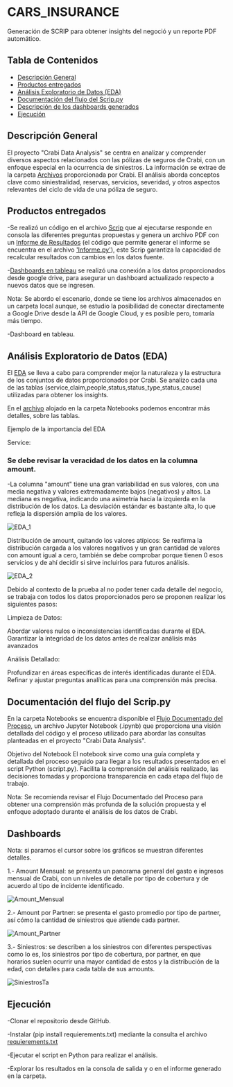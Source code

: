 # CARS_INSURANCE
Generación de SCRIP para obtener insights del negoció y un reporte PDF automático.


## Tabla de Contenidos
- [Descripción General](#descripción-general)
- [Productos entregados](#productos-entregados)
- [Análisis Exploratorio de Datos (EDA)](#análisis-exploratorio-de-datos-(EDA))
- [Documentación del flujo del Scrip.py](#documentación-del-flujo-del-scrip.py)
- [Descripción de los dashboards generados](#dashboards)
- [Ejecución](#Ejecución)


## Descripción General

El proyecto "Crabi Data Analysis" se centra en analizar y comprender diversos aspectos relacionados con las pólizas de seguros de Crabi, con un enfoque especial en la ocurrencia de siniestros. La información se extrae de la carpeta [Archivos](./Archivos/) proporcionada por Crabi. El análisis aborda conceptos clave como siniestralidad, reservas, servicios, severidad, y otros aspectos relevantes del ciclo de vida de una póliza de seguro.

## Productos entregados

-Se realizó un código en el archivo [Scrip](./Scrip.py) que al ejecutarse responde en consola las diferentes preguntas propuestas  y  genera un archivo PDF con un [Informe de Resultados](./informe.pdf) (el código que permite generar el informe se encuentra en el archivo ['Informe.py'](./Informe.py)), este Scrip garantiza la capacidad de recalcular resultados con cambios en los datos fuente. 

-[Dashboards en tableau](https://public.tableau.com/shared/TDYMD4ZQW?:display_count=n&:origin=viz_share_link) se realizó una conexión a los datos proporcionados desde google drive, para asegurar un dashboard actualizado respecto a nuevos datos que se ingresen.

Nota: Se abordo el escenario, donde se tiene los archivos almacenados en un carpeta local aunque, se estudio la posibilidad de conectar directamente a Google Drive desde la API de Google Cloud, y es posible pero, tomaría más tiempo.
 

-Dashboard en tableau.

## Análisis Exploratorio de Datos (EDA)

El [EDA](./Notebooks/EDA.ipynb) se lleva a cabo para comprender mejor la naturaleza y la estructura de los conjuntos de datos proporcionados por Crabi. Se analizo cada una de las tablas (service,claim,people,status,status_type,status_cause) utilizadas para obtener los insights.

En el [archivo](./Notebooks/EDA.ipynb) alojado en la carpeta Notebooks podemos encontrar más detalles, sobre las tablas. 

Ejemplo de la importancia del EDA

Service:

### Se debe revisar la veracidad de los datos en la columna amount.
-La columna "amount" tiene una gran variabilidad en sus valores, con una media negativa y valores extremadamente bajos (negativos) y altos. La mediana es negativa, indicando una asimetría hacia la izquierda en la distribución de los datos. La desviación estándar es bastante alta, lo que refleja la dispersión amplia de los valores.

![EDA_1](./Graficos/EDA_Amount.png)

Distribución de amount, quitando los valores atípicos: Se reafirma la distribución cargada a los valores negativos y un gran cantidad de valores con amount igual a cero, también se debe comprobar porque tienen 0 esos servicios y de ahí decidir si sirve incluirlos para futuros análisis. 

![EDA_2](./Graficos/EDA_Amount2.png)


Debido al contexto de la prueba al no poder tener cada detalle del negocio, se trabaja con todos los datos  proporcionados pero se proponen realizar los siguientes pasos: 

Limpieza de Datos:

Abordar valores nulos o inconsistencias identificadas durante el EDA.
Garantizar la integridad de los datos antes de realizar análisis más avanzados

Análisis Detallado:

Profundizar en áreas específicas de interés identificadas durante el EDA.
Refinar y ajustar preguntas analíticas para una comprensión más precisa.

## Documentación del flujo del Scrip.py

En la carpeta Notebooks se encuentra disponible el [Flujo Documentado del Proceso](./Notebooks/Flujo_Documentado.ipynb), un archivo Jupyter Notebook (.ipynb) que proporciona una visión detallada del código y el proceso utilizado para abordar las consultas planteadas en el proyecto "Crabi Data Analysis".

Objetivo del Notebook
El notebook sirve como una guía completa y detallada del proceso seguido para llegar a los resultados presentados en el script Python (script.py). Facilita la comprensión del análisis realizado, las decisiones tomadas y proporciona transparencia en cada etapa del flujo de trabajo.

Nota: Se recomienda revisar el Flujo Documentado del Proceso para obtener una comprensión más profunda de la solución propuesta y el enfoque adoptado durante el análisis de los datos de Crabi.

## Dashboards

Nota: si paramos el cursor sobre los gráficos se muestran diferentes detalles. 

1.- Amount Mensual: se presenta un panorama general del gasto e ingresos mensual de Crabi, con un niveles de detalle por tipo de cobertura y de acuerdo al tipo de incidente identificado. 

![Amount_Mensual](./Graficos/AmountMensual.png)

2.- Amount por Partner: se presenta el gasto promedio por tipo de partner, así cómo la cantidad de siniestros que atiende cada partner.

![Amount_Partner](./Graficos/AmountPartner.png)

3.- Siniestros: se describen a los siniestros con diferentes perspectivas como lo es, los siniestros por tipo de cobertura, por partner, en que horarios suelen ocurrir una mayor cantidad de estos y la distribución de la edad, con detalles para cada tabla de sus amounts. 

![SiniestrosTa](./Graficos/SiniestrosTa.png)

## Ejecución

-Clonar el repositorio desde GitHub.

-Instalar (pip install requierements.txt) mediante la consulta el archivo [requierements.txt](./requirements.txt)

-Ejecutar el script en Python para realizar el análisis.

-Explorar los resultados en la consola de salida y o en el informe generado en la carpeta.












